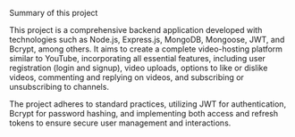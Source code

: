 Summary of this project


This project is a comprehensive backend application developed with technologies such as Node.js, Express.js, MongoDB, Mongoose, JWT, and Bcrypt, among others. It aims to create a complete video-hosting platform similar to YouTube, incorporating all essential features, including user registration (login and signup), video uploads, options to like or dislike videos, commenting and replying on videos, and subscribing or unsubscribing to channels.

The project adheres to standard practices, utilizing JWT for authentication, Bcrypt for password hashing, and implementing both access and refresh tokens to ensure secure user management and interactions.

